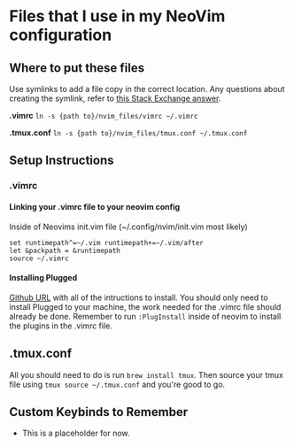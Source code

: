 # Files that I use in my NeoVim configuration

## Where to put these files
Use symlinks to add a file copy in the correct location.
Any questions about creating the symlink, refer to [this Stack Exchange answer](https://superuser.com/questions/422473/vim-doesnt-load-symlinked-vimrc).

**.vimrc** `ln -s {path to}/nvim_files/vimrc ~/.vimrc`

**.tmux.conf** `ln -s {path to}/nvim_files/tmux.conf ~/.tmux.conf`

## Setup Instructions
### .vimrc
#### Linking your .vimrc file to your neovim config
Inside of Neovims init.vim file (~/.config/nvim/init.vim most likely)
```
set runtimepath^=~/.vim runtimepath+=~/.vim/after
let &packpath = &runtimepath
source ~/.vimrc
```
#### Installing Plugged
[Github URL](https://github.com/junegunn/vim-plug) with all of the intructions to install. You should only need to install Plugged to your machine, the work needed for the .vimrc file should already be done.
Remember to run `:PlugInstall` inside of neovim to install the plugins in the .vimrc file.

## .tmux.conf
All you should need to do is run `brew install tmux`. Then source your tmux file using `tmux source ~/.tmux.conf` and you're good to go.

## Custom Keybinds to Remember
 - This is a placeholder for now.

